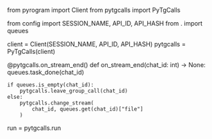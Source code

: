 from pyrogram import Client
from pytgcalls import PyTgCalls

from config import SESSION_NAME, API_ID, API_HASH
from . import queues

client = Client(SESSION_NAME, API_ID, API_HASH)
pytgcalls = PyTgCalls(client)


@pytgcalls.on_stream_end()
def on_stream_end(chat_id: int) -> None:
    queues.task_done(chat_id)

    if queues.is_empty(chat_id):
        pytgcalls.leave_group_call(chat_id)
    else:
        pytgcalls.change_stream(
            chat_id, queues.get(chat_id)["file"]
        )


run = pytgcalls.run